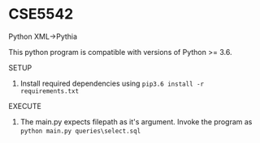 # CSE5542
Python XML->Pythia

This python program is compatible with versions of Python >= 3.6.

SETUP

1. Install required dependencies using `pip3.6 install -r requirements.txt`

EXECUTE

1. The main.py expects filepath as it's argument. Invoke the program as `python main.py queries\select.sql`

